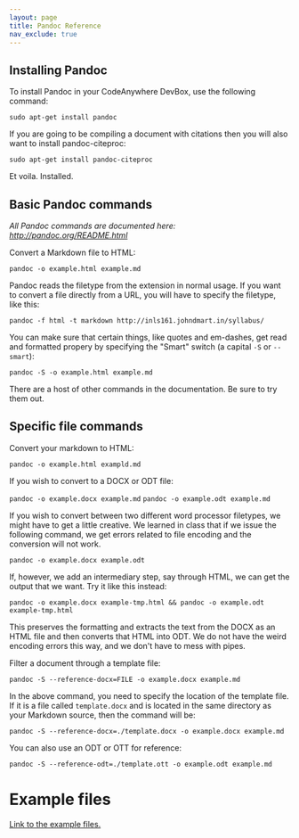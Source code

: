 ```yaml
---
layout: page
title: Pandoc Reference
nav_exclude: true
---
```


## Installing Pandoc

To install Pandoc in your CodeAnywhere DevBox, use the following command:

`sudo apt-get install pandoc`

If you are going to be compiling a document with citations then you will also want to install pandoc-citeproc:

`sudo apt-get install pandoc-citeproc`

Et voila. Installed. 

## Basic Pandoc commands

*All Pandoc commands are documented here: http://pandoc.org/README.html*

Convert a Markdown file to HTML:

`pandoc -o example.html example.md`

Pandoc reads the filetype from the extension in normal usage. 
If you want to convert a file directly from a URL, you will have to specify the filetype, like this:

`pandoc -f html -t markdown http://inls161.johndmart.in/syllabus/`

You can make sure that certain things, like quotes and em-dashes, get read and formatted propery by specifying the "Smart" switch (a capital `-S` or `--smart`):

`pandoc -S -o example.html example.md`

There are a host of other commands in the documentation. Be sure to try them out. 

## Specific file commands

Convert your markdown to HTML:

`pandoc -o example.html exampld.md`

If you wish to convert to a DOCX or ODT file:

`pandoc -o example.docx example.md`
`pandoc -o example.odt example.md`

If you wish to convert between two different word processor filetypes, we might have to get a little creative. 
We learned in class that if we issue the following command, we get errors related to file encoding and the conversion will not work. 

`pandoc -o example.docx example.odt`

If, however, we add an intermediary step, say through HTML, we can get the output that we want. Try it like this instead: 

`pandoc -o example.docx example-tmp.html && pandoc -o example.odt example-tmp.html`

This preserves the formatting and extracts the text from the DOCX as an HTML file and then converts that HTML into ODT. 
We do not have the weird encoding errors this way, and we don't have to mess with pipes. 

Filter a document through a template file:

`pandoc -S --reference-docx=FILE -o example.docx example.md` 

In the above command, you need to specify the location of the template file. 
If it is a file called `template.docx` and is located in the same directory as your Markdown source, then the command will be:

`pandoc -S --reference-docx=./template.docx -o example.docx example.md`

You can also use an ODT or OTT for reference:

`pandoc -S --reference-odt=./template.ott -o example.odt example.md`

# Example files

<a href="{{ site.baseurl }}/refsheets/examples/#formatted-text-files" target="_blank">Link to the example files.</a>